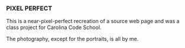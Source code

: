 ### PIXEL PERFECT

This is a near-pixel-perfect recreation of a source web page and was
a class project for Carolina Code School.

The photography, except for the portraits, is all by me.
